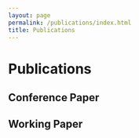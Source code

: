 ```yaml
---
layout: page
permalink: /publications/index.html
title: Publications
---
```


# Publications

## Conference Paper


## Working Paper

<!-- Publication 这一块模仿sw师兄的写吧-->
